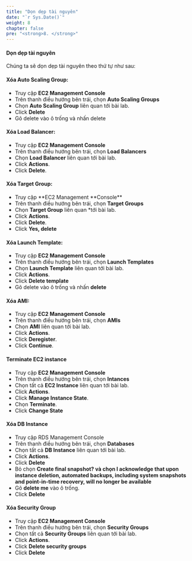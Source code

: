 ```yaml
---
title: "Dọn dẹp tài nguyên"
date: "`r Sys.Date()`"
weight: 8
chapter: false
pre: "<strong>8. </strong>"
---
```


#### Dọn dẹp tài nguyên

Chúng ta sẽ dọn dẹp tài nguyên theo thứ tự như sau:

#### Xóa Auto Scaling Group:

- Truy cập **EC2 Management Console**
- Trên thanh điều hướng bên trái, chọn **Auto Scaling Groups**
- Chọn **Auto Scaling Group** liên quan tới bài lab.
- Click **Delete**
- Gõ delete vào ô trống và nhấn delete

#### Xóa Load Balancer:

- Truy cập **EC2 Management Console**
- Trên thanh điều hướng bên trái, chọn **Load Balancers**
- Chọn **Load Balancer** liên quan tới bài lab.
- Click **Actions**.
- Click **Delete**.

#### Xóa Target Group:

- Truy cập **EC2 Management **Console\*\*
- Trên thanh điều hướng bên trái, chọn **Target Groups**
- Chọn **Target Group** liên quan \*tới bài lab.
- Click **Actions**.
- Click **Delete**.
- Click **Yes, delete**

#### Xóa Launch Template:

- Truy cập **EC2 Management Console**
- Trên thanh điều hướng bên trái, chọn **Launch Templates**
- Chọn **Launch Template** liên quan tới bài lab.
- Click **Actions**.
- Click **Delete template**
- Gõ delete vào ô trống và nhấn **delete**

#### Xóa AMI:

- Truy cập **EC2 Management Console**
- Trên thanh điều hướng bên trái, chọn **AMIs**
- Chọn **AMI** liên quan tới bài lab.
- Click **Actions**.
- Click **Deregister**.
- Click **Continue**.

#### Terminate EC2 instance

- Truy cập **EC2 Management Console**
- Trên thanh điều hướng bên trái, chọn **Intances**
- Chọn tất cả **EC2 Instance** liên quan tới bài lab.
- Click **Actions**.
- Click **Manage Instance State**.
- Chọn **Terminate**.
- Click **Change State**

#### Xóa DB Instance

- Truy cập RDS Management Console
- Trên thanh điều hướng bên trái, chọn **Databases**
- Chọn tất cả **DB Instance** liên quan tới bài lab.
- Click **Actions**.
- Click **Delete**
- Bỏ chọn **Create final snapshot? và chọn I acknowledge that upon instance deletion, automated backups, including system snapshots and point-in-time recovery, will no longer be available**
- Gõ **delete me** vào ô trống.
- Click **Delete**

#### Xóa Security Group

- Truy cập **EC2 Management Console**
- Trên thanh điều hướng bên trái, chọn **Security Groups**
- Chọn tất cả **Security Groups** liên quan tới bài lab.
- Click **Actions**.
- Click **Delete security groups**
- Click **Delete**
